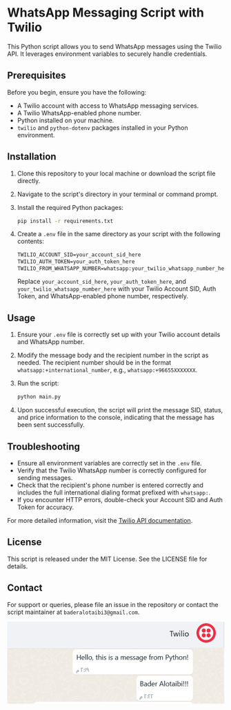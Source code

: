 # WhatsApp Messaging Script with Twilio

This Python script allows you to send WhatsApp messages using the Twilio API. It leverages environment variables to securely handle credentials.

## Prerequisites

Before you begin, ensure you have the following:

- A Twilio account with access to WhatsApp messaging services.
- A Twilio WhatsApp-enabled phone number.
- Python installed on your machine.
- `twilio` and `python-dotenv` packages installed in your Python environment.

## Installation

1. Clone this repository to your local machine or download the script file directly.
2. Navigate to the script's directory in your terminal or command prompt.
3. Install the required Python packages:

   ```bash
   pip install -r requirements.txt
   ```

4. Create a `.env` file in the same directory as your script with the following contents:

   ```plaintext
   TWILIO_ACCOUNT_SID=your_account_sid_here
   TWILIO_AUTH_TOKEN=your_auth_token_here
   TWILIO_FROM_WHATSAPP_NUMBER=whatsapp:your_twilio_whatsapp_number_here
   ```

   Replace `your_account_sid_here`, `your_auth_token_here`, and `your_twilio_whatsapp_number_here` with your Twilio Account SID, Auth Token, and WhatsApp-enabled phone number, respectively.

## Usage

1. Ensure your `.env` file is correctly set up with your Twilio account details and WhatsApp number.
2. Modify the message body and the recipient number in the script as needed. The recipient number should be in the format `whatsapp:+international_number`, e.g., `whatsapp:+96655XXXXXXX`.
3. Run the script:

   ```bash
   python main.py
   ```


4. Upon successful execution, the script will print the message SID, status, and price information to the console, indicating that the message has been sent successfully.

## Troubleshooting

- Ensure all environment variables are correctly set in the `.env` file.
- Verify that the Twilio WhatsApp number is correctly configured for sending messages.
- Check that the recipient's phone number is entered correctly and includes the full international dialing format prefixed with `whatsapp:`.
- If you encounter HTTP errors, double-check your Account SID and Auth Token for accuracy.

For more detailed information, visit the [Twilio API documentation](https://www.twilio.com/docs/whatsapp/api).

## License

This script is released under the MIT License. See the LICENSE file for details.

## Contact

For support or queries, please file an issue in the repository or contact the script maintainer at `baderalotaibi3@gmail.com`.

![alt text](image.png)